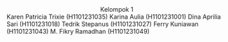 <div align="center">
Kelompok 1
</div>
<div align="left">
Karen Patricia Trixie (H1101231035)
Karina Aulia (H1101231001)
Dina Aprilia Sari (H1101231018)
Tedrik Stepanus (H1101231027)
Ferry Kuniawan (H1101231043)
M. Fikry Ramadhan (H1101231049)
</div>
